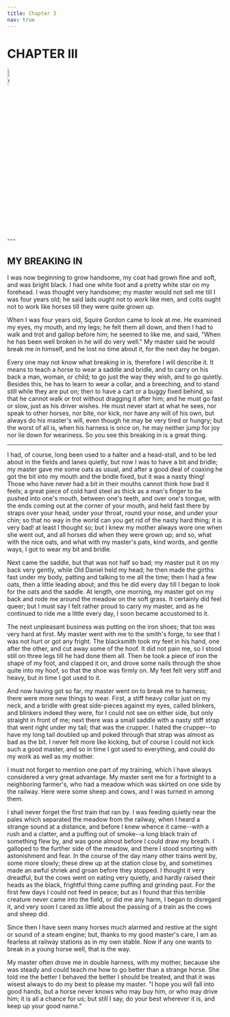 ```yaml
---
title: Chapter 3
nav: true
---
```


# CHAPTER III
<div><img src="{{ "/images/BB1.jpg" | absolute_url }}" alt="github octocat" style="width:10%;" ></div> 
---



## MY BREAKING IN

I was now beginning to grow handsome, my coat had grown fine and soft,
and was bright black. I had one white foot and a pretty white star on my
forehead. I was thought very handsome; my master would not sell me till
I was four years old; he said lads ought not to work like men, and colts
ought not to work like horses till they were quite grown up.

When I was four years old, Squire Gordon came to look at me. He examined
my eyes, my mouth, and my legs; he felt them all down, and then I had to
walk and trot and gallop before him; he seemed to like me, and said,
"When he has been well broken in he will do very well." My master said
he would break me in himself, and he lost no time about it, for the next
day he began.

Every one may not know what breaking in is, therefore I will describe
it. It means to teach a horse to wear a saddle and bridle, and to carry
on his back a man, woman, or child; to go just the way they wish, and to
go quietly. Besides this, he has to learn to wear a collar, and a
breeching, and to stand still while they are put on; then to have a cart
or a buggy fixed behind, so that he cannot walk or trot without dragging
it after him; and he must go fast or slow, just as his driver wishes. He
must never start at what he sees, nor speak to other horses, nor bite,
nor kick, nor have any will of his own, but always do his master's will,
even though he may be very tired or hungry; but the worst of all is,
when his harness is once on, he may neither jump for joy nor lie down
for weariness. So you see this breaking in is a great thing.

---

I had, of course, long been used to a halter and a head-stall, and to be
led about in the fields and lanes quietly, but now I was to have a bit
and bridle; my master gave me some oats as usual, and after a good deal
of coaxing he got the bit into my mouth and the bridle fixed, but it was
a nasty thing! Those who have never had a bit in their mouths cannot
think how bad it feels; a great piece of cold hard steel as thick as a
man's finger to be pushed into one's mouth, between one's teeth, and
over one's tongue, with the ends coming out at the corner of your
mouth, and held fast there by straps over your head, under your throat,
round your nose, and under your chin; so that no way in the world can
you get rid of the nasty hard thing; it is very bad! at least I thought
so; but I knew my mother always wore one when she went out, and all
horses did when they were grown up; and so, what with the nice oats, and
what with my master's pats, kind words, and gentle ways, I got to wear
my bit and bridle.

Next came the saddle, but that was not half so bad; my master put it on
my back very gently, while Old Daniel held my head; he then made the
girths fast under my body, patting and talking to me all the time; then
I had a few oats, then a little leading about; and this he did every day
till I began to look for the oats and the saddle. At length, one
morning, my master got on my back and rode me around the meadow on the
soft grass. It certainly did feel queer; but I must say I felt rather
proud to carry my master, and as he continued to ride me a little every
day, I soon became accustomed to it.

The next unpleasant business was putting on the iron shoes; that too was
very hard at first. My master went with me to the smith's forge, to see
that I was not hurt or got any fright. The blacksmith took my feet in
his hand, one after the other, and cut away some of the hoof. It did not
pain me, so I stood still on three legs till he had done them all. Then
he took a piece of iron the shape of my foot, and clapped it on, and
drove some nails through the shoe quite into my hoof, so that the shoe
was firmly on. My feet felt very stiff and heavy, but in time I got used
to it.

And now having got so far, my master went on to break me to harness;
there were more new things to wear. First, a stiff heavy collar just on
my neck, and a bridle with great side-pieces against my eyes, called
blinkers, and blinkers indeed they were, for I could not see on either
side, but only straight in front of me; next there was a small saddle
with a nasty stiff strap that went right under my tail; that was the
crupper. I hated the crupper--to have my long tail doubled up and poked
through that strap was almost as bad as the bit. I never felt more like
kicking, but of course I could not kick such a good master, and so in
time I got used to everything, and could do my work as well as my
mother.

I must not forget to mention one part of my training, which I have
always considered a very great advantage. My master sent me for a
fortnight to a neighboring farmer's, who had a meadow which was skirted
on one side by the railway. Here were some sheep and cows, and I was
turned in among them.

I shall never forget the first train that ran by. I was feeding quietly
near the pales which separated the meadow from the railway, when I heard
a strange sound at a distance, and before I knew whence it came--with a
rush and a clatter, and a puffing out of smoke--a long black train of
something flew by, and was gone almost before I could draw my breath. I
galloped to the further side of the meadow, and there I stood snorting
with astonishment and fear. In the course of the day many other trains
went by, some more slowly; these drew up at the station close by, and
sometimes made an awful shriek and groan before they stopped. I thought
it very dreadful, but the cows went on eating very quietly, and hardly
raised their heads as the black, frightful thing came puffing and
grinding past. For the first few days I could not feed in peace; but as
I found that this terrible creature never came into the field, or did me
any harm, I began to disregard it, and very soon I cared as little about
the passing of a train as the cows and sheep did.

Since then I have seen many horses much alarmed and restive at the sight
or sound of a steam engine; but, thanks to my good master's care, I am
as fearless at railway stations as in my own stable. Now if any one
wants to break in a young horse well, that is the way.

My master often drove me in double harness, with my mother, because she
was steady and could teach me how to go better than a strange horse. She
told me the better I behaved the better I should be treated, and that it
was wisest always to do my best to please my master. "I hope you will
fall into good hands, but a horse never knows who may buy him, or who
may drive him; it is all a chance for us; but still I say, do your best
wherever it is, and keep up your good name."

